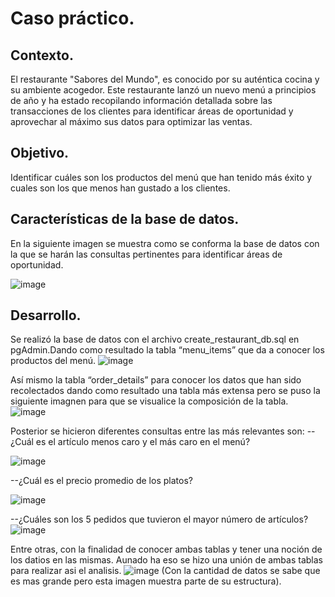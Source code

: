 # Caso práctico.

## Contexto.
El restaurante "Sabores del Mundo", es conocido por su auténtica cocina y su ambiente acogedor. Este restaurante lanzó un nuevo menú a principios de año y ha estado recopilando
información detallada sobre las transacciones de los clientes para identificar áreas de oportunidad y aprovechar al máximo sus datos para optimizar las ventas.

## Objetivo.
Identificar cuáles son los productos del menú que han tenido más éxito y cuales son los que menos han gustado a los clientes.

## Características de la base de datos.
En la siguiente imagen se muestra como se conforma la base de datos con la que se harán las consultas pertinentes para identificar áreas de oportunidad. 

![image](https://github.com/user-attachments/assets/8206b3ca-a98b-40c9-af53-c7e4f1d7bfc1)

## Desarrollo.
Se realizó la base de datos con el archivo create_restaurant_db.sql en pgAdmin.Dando como resultado la  tabla “menu_items” que da a conocer los productos del menú.
![image](https://github.com/user-attachments/assets/d16bb4fa-c6a2-4933-a87a-c7d541e2634b)

Así mismo la tabla “order_details” para conocer los datos que han sido recolectados dando como resultado una tabla más extensa pero se puso la siguiente imagnen para que se visualice la composición de la tabla. 
![image](https://github.com/user-attachments/assets/54999ce2-d78b-4781-b6c7-03892c6168af)

Posterior se hicieron diferentes consultas entre las más relevantes son: 
--¿Cuál es el artículo menos caro y el más caro en el menú?

![image](https://github.com/user-attachments/assets/4ed8fe63-ff39-40d6-b76a-dfbac112c7eb)

--¿Cuál es el precio promedio de los platos?

![image](https://github.com/user-attachments/assets/7fd919ad-9038-4deb-8622-2fc2fec0955d)

--¿Cuáles son los 5 pedidos que tuvieron el mayor número de artículos?
![image](https://github.com/user-attachments/assets/23276f71-fa70-4952-b039-2b937d03a87a)

Entre otras, con la finalidad de conocer ambas tablas y tener una noción de los datios en las mismas. Aunado ha eso se hizo una unión de ambas tablas para realizar asi el analisis. 
![image](https://github.com/user-attachments/assets/2192984f-2854-46ed-b908-65514640688d)
(Con la cantidad de datos se sabe que es mas grande pero esta imagen muestra parte de su estructura).



